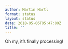 ```yaml
---
author: Martin Hartl
format: status
layout: status
date: 2018-05-06T05:47:00Z
title: ''
---
```

Oh my, it’s finally processing!